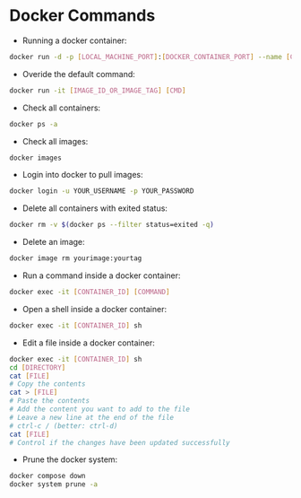 # Docker Commands

- Running a docker container:

```bash
docker run -d -p [LOCAL_MACHINE_PORT]:[DOCKER_CONTAINER_PORT] --name [CONTAINER_NAME] -e [ENV_VAR_KEY]=[ENV_VAR_VALUE] [IMAGE_NAME]
```

- Overide the default command:

```bash
docker run -it [IMAGE_ID_OR_IMAGE_TAG] [CMD]
```

- Check all containers:

```bash
docker ps -a
```

- Check all images:

```bash
docker images
```

- Login into docker to pull images:

```bash
docker login -u YOUR_USERNAME -p YOUR_PASSWORD
```

- Delete all containers with exited status:

```bash
docker rm -v $(docker ps --filter status=exited -q)
```

- Delete an image:

```bash
docker image rm yourimage:yourtag
```

- Run a command inside a docker container:

```bash
docker exec -it [CONTAINER_ID] [COMMAND]
```

- Open a shell inside a docker container:

```bash
docker exec -it [CONTAINER_ID] sh
```

- Edit a file inside a docker container:

```bash
docker exec -it [CONTAINER_ID] sh
cd [DIRECTORY]
cat [FILE]
# Copy the contents
cat > [FILE]
# Paste the contents
# Add the content you want to add to the file
# Leave a new line at the end of the file
# ctrl-c / (better: ctrl-d)
cat [FILE]
# Control if the changes have been updated successfully
```

- Prune the docker system:

```bash
docker compose down
docker system prune -a
```
